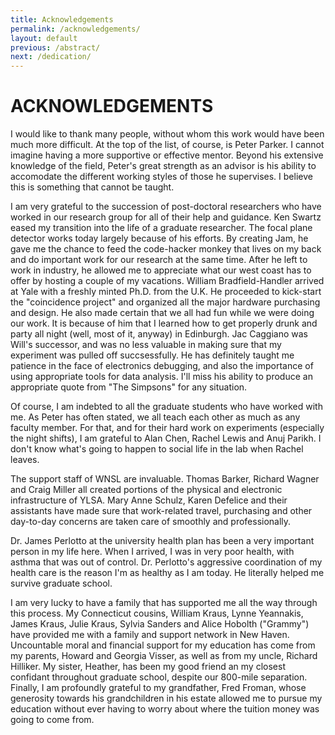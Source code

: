 ```yaml
---
title: Acknowledgements
permalink: /acknowledgements/
layout: default
previous: /abstract/
next: /dedication/
---
```


# ACKNOWLEDGEMENTS

I would like to thank many people, without whom this work would have been much
more difficult. At the top of the list, of course, is Peter Parker. I cannot
imagine having a more supportive or effective mentor. Beyond his extensive
knowledge of the field, Peter's great strength as an advisor is his ability to
accomodate the different working styles of those he supervises. I believe this
is something that cannot be taught.

I am very grateful to the succession of post-doctoral researchers who have
worked in our research group for all of their help and guidance. Ken Swartz
eased my transition into the life of a graduate researcher. The focal plane
detector works today largely because of his efforts. By creating Jam, he gave
me the chance to feed the code-hacker monkey that lives on my back and do
important work for our research at the same time. After he left to work in
industry, he allowed me to appreciate what our west coast has to offer by
hosting a couple of my vacations. William Bradfield-Handler arrived at Yale
with a freshly minted Ph.D. from the U.K. He proceeded to kick-start the
"coincidence project" and organized all the major hardware purchasing and
design. He also made certain that we all had fun while we were doing our work.
It is because of him that I learned how to get properly drunk and party all
night (well, most of it, anyway) in Edinburgh. Jac Caggiano was Will's
successor, and was no less valuable in making sure that my experiment was
pulled off succsessfully. He has definitely taught me patience in the face of
electronics debugging, and also the importance of using appropriate tools for
data analysis. I'll miss his ability to produce an appropriate quote from "The
Simpsons" for any situation.

Of course, I am indebted to all the graduate students who have worked with me.
As Peter has often stated, we all teach each other as much as any faculty
member. For that, and for their hard work on experiments (especially the 
night shifts), I am grateful to Alan Chen, Rachel Lewis and Anuj Parikh. I
don't know what's going to happen to social life in the lab when Rachel
leaves.

The support staff of WNSL are invaluable. Thomas Barker, Richard Wagner and
Craig Miller all created portions of the physical and electronic
infrastructure of YLSA. Mary Anne Schulz, Karen Defelice and their assistants
have made sure that work-related travel, purchasing and other day-to-day
concerns are taken care of smoothly and professionally.

Dr. James Perlotto at the university health plan has been a very important
person in my life here. When I arrived, I was in very poor health, with asthma
that was out of control. Dr. Perlotto's aggressive coordination of my health
care is the reason I'm as healthy as I am today. He literally helped me
survive graduate school.

I am very lucky to have a family that has supported me all the way through
this process. My Connecticut cousins, William Kraus, Lynne Yeannakis, James
Kraus, Julie Kraus, Sylvia Sanders and Alice Hobolth ("Grammy") have provided
me with a family and support network in New Haven. Uncountable moral and 
financial support for my education has come from my parents, Howard and
Georgia Visser, as well as from my uncle, Richard Hilliker. My sister, 
Heather, has been my good friend an my closest confidant throughout graduate
school, despite our 800-mile separation. Finally, I am profoundly grateful to
my grandfather, Fred Froman, whose generosity towards his grandchildren in his
estate allowed me to pursue my education without ever having to worry about
where the tuition money was going to come from.